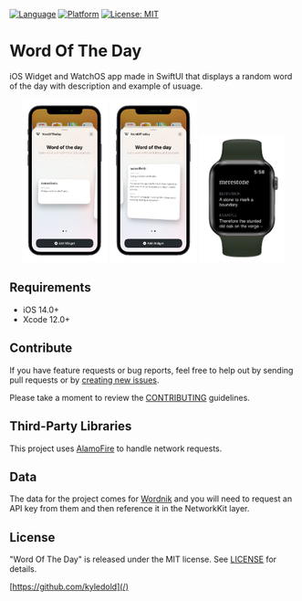 [![Language](http://img.shields.io/badge/language-swift-orange?style=flat
)](https://developer.apple.com/swift)
[![Platform](https://img.shields.io/badge/platform-iOS%20%7C%20WatchOS-blue)]()
[![License: MIT](https://img.shields.io/badge/License-MIT-yellow.svg)](https://opensource.org/licenses/MIT)

# Word Of The Day
<p align="center">
   <p align="left">
    iOS Widget and WatchOS app made in SwiftUI that displays a random word of the day with description and example of usuage.
  </p>
  <div style="text-align: center">
  <img src="Images/preview_medium.png" width="30%" alt="Logo" >
  <img src="Images/preview_large.png" width="30%"alt="Logo" >
  <img src="Images/preview_watchOS.png" width="30%" alt="Logo" >
  </div>
</p>

## Requirements

- iOS 14.0+
- Xcode 12.0+

## Contribute

If you have feature requests or bug reports, feel free to help out by sending pull requests or by [creating new issues](https://github.com/kyledold/WordOfTheDay/issues/new). 

Please take a moment to
review the [CONTRIBUTING](.github/CONTRIBUTING.md) guidelines.
    
## Third-Party Libraries

This project uses [AlamoFire](https://github.com/Alamofire/Alamofire) to handle network requests.

## Data

The data for the project comes for [Wordnik](https://www.wordnik.com/) and you will need to request an API key from them and then reference it in the NetworkKit layer.

## License

"Word Of The Day" is released under the MIT license. See [LICENSE](mit) for details.

[https://github.com/kyledold](/)

[swift-image]:https://img.shields.io/badge/swift-5.0-orange.svg
[swift-url]: https://swift.org/
[license-image]: https://img.shields.io/badge/License-MIT-blue.svg
[license-url]: LICENSE
